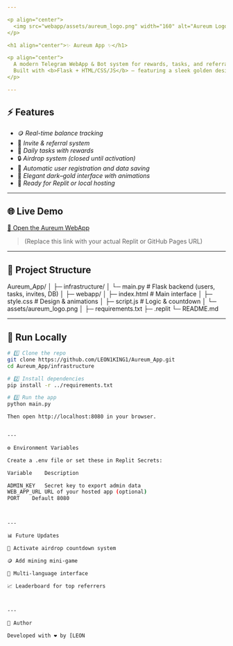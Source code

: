 ```yaml
---

<p align="center">
  <img src="webapp/assets/aureum_logo.png" width="160" alt="Aureum Logo">
</p>

<h1 align="center">✨ Aureum App ✨</h1>

<p align="center">
  A modern Telegram WebApp & Bot system for rewards, tasks, and referral management.  
  Built with <b>Flask + HTML/CSS/JS</b> — featuring a sleek golden design and full backend integration.
</p>

---
```


## ⚡ Features
- 🪙 *Real-time balance tracking*
- 🤝 *Invite & referral system*
- 🎯 *Daily tasks with rewards*
- 🔒 *Airdrop system (closed until activation)*
- 🧾 *Automatic user registration and data saving*
- 💎 *Elegant dark–gold interface with animations*
- 🔧 *Ready for Replit or local hosting*

---

## 🌐 Live Demo
[🚀 Open the Aureum WebApp](https://username.github.io/Aureum_App/)  
> (Replace this link with your actual Replit or GitHub Pages URL)

---

## 🧱 Project Structure

Aureum_App/ │ ├─ infrastructure/ │   └─ main.py              # Flask backend (users, tasks, invites, DB) │ ├─ webapp/ │   ├─ index.html           # Main interface │   ├─ style.css            # Design & animations │   ├─ script.js            # Logic & countdown │   └─ assets/aureum_logo.png │ ├─ requirements.txt ├─ .replit └─ README.md

---

## 🚀 Run Locally
```bash
# 1️⃣ Clone the repo
git clone https://github.com/LEON1KING1/Aureum_App.git
cd Aureum_App/infrastructure

# 2️⃣ Install dependencies
pip install -r ../requirements.txt

# 3️⃣ Run the app
python main.py

Then open http://localhost:8080 in your browser.


---

⚙ Environment Variables

Create a .env file or set these in Replit Secrets:

Variable	Description

ADMIN_KEY	Secret key to export admin data
WEB_APP_URL	URL of your hosted app (optional)
PORT	Default 8080



---

📊 Future Updates

📅 Activate airdrop countdown system

🪙 Add mining mini-game

💬 Multi-language interface

📈 Leaderboard for top referrers



---

💬 Author

Developed with ❤ by [LEON
